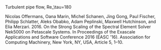 Turbulent pipe flow, Re_\tau=180

Nicolas Offermans, Oana Marin, Michel Schanen, Jing Gong, Paul Fischer, Philipp Schlatter, Aleks Obabko, Adam Peplinski, Maxwell Hutchinson, and Elia Merzari. 2016. On the Strong Scaling of the Spectral Element Solver Nek5000 on Petascale Systems. In Proceedings of the Exascale Applications and Software Conference 2016 (EASC '16). Association for Computing Machinery, New York, NY, USA, Article 5, 1–10.